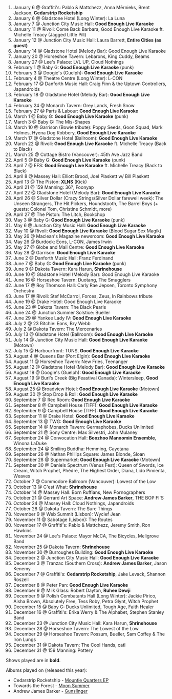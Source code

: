1. January 6 @ Graffiti's: Pablo & Mattchezz, Anna Mērnieks, Brent Jackson, **Cedarstrip Rocketship**
1. January 6 @ Gladstone Hotel (Long Winter): La Luna
1. January 7 @ Junction City Music Hall: **Good Enough Live Karaoke**
1. January 11 @ Rivoli: Come Back Barbara, Good Enough Live Karaoke ft. Michelle Treacy (Jagged Little Pill)
1. January 12 @ Junction City Music Hall: Laura Barrett, **Entire Cities (as guest)**
1. January 14 @ Gladstone Hotel (Melody Bar): Good Enough Live Karaoke
1. January 20 @ Horseshoe Tavern: Lebarons, King Cuddy, Beams
1. January 27 @ Lee's Palace: LVL UP, Cloud Nothings
1. February 1 @ Baby G: **Good Enough Live Karaoke** (punk)
1. February 3 @ Doogie's (Guelph): **Good Enough Live Karaoke**
1. February 4 @ Theatre Centre (Long Winter): L-CON
1. February 17 @ Danforth Music Hall: Craig Finn & the Uptown Controllers, Japandroids
1. February 18 @ Gladstone Hotel (Melody Bar): **Good Enough Live Karaoke**
1. February 24 @ Monarch Tavern: Grey Lands, Fresh Snow
1. February 27 @ Parts & Labour: **Good Enough Live Karaoke**
1. March 1 @ Baby G: **Good Enough Live Karaoke** (punk)
1. March 3 @ Baby G: The Mis-Shapes
1. March 10 @ Garrison (Bowie tribute): Poppy Seeds, Goon Squad, Mark Holmes, Hyena Dog Robbery, **Good Enough Live Karaoke**
1. March 17 @ Gladstone Hotel (Ballroom): **Good Enough Live Karaoke**
1. March 22 @ Rivoli: **Good Enough Live Karaoke** ft. Michelle Treacy (Back to Black)
1. March 25 @ Cottage Bistro (Vancouver): 45th Ave Jazz Band
1. April 5 @ Baby G: **Good Enough Live Karaoke** (punk)
1. April 7 @ EFS: **Good Enough Live Karaoke** ft. Michelle Treacy (Back to Black)
1. April 8 @ Massey Hall: Elliott Brood, Joel Plaskett w/ Bill Plaskett
1. April 13 @ The Piston: **XLNS** (Kick)
1. April 21 @ 159 Manning: 36?, Foonyap
1. April 22 @ Gladstone Hotel (Melody Bar): **Good Enough Live Karaoke**
1. April 26 @ Silver Dollar (Crazy Strings/Silver Dollar farewell week): The Unseen Strangers, The Hit Pickers, Houndstooth, The Barrel Boys (+ guests: Colonel Tom, Christine Schmidt, more)
1. April 27 @ The Piston: The Litch, Bookchop
1. May 3 @ Baby G: **Good Enough Live Karaoke** (punk)
1. May 6 @ Junction City Music Hall: **Good Enough Live Karaoke**
1. May 10 @ Rivoli: **Good Enough Live Karaoke** (Blood Sugar Sex Magik)
1. May 26 @ Maclean's Magazine newsroom: **Good Enough Live Karaoke**
1. May 26 @ Burdock: Eons, L-CON, James Irwin
1. May 27 @ Globe and Mail Centre: **Good Enough Live Karaoke**
1. May 28 @ Garrison: **Good Enough Live Karaoke**
1. June 2 @ Danforth Music Hall: Franz Ferdinand
1. June 7 @ Baby G: **Good Enough Live Karaoke** (punk)
1. June 9 @ Dakota Tavern: Kara Harun, **Shrinehouse**
1. June 10 @ Gladstone Hotel (Melody Bar): Good Enough Live Karaoke
1. June 16 @ Horseshoe Tavern: Duotang, The Smugglers
1. June 17 @ Roy Thomson Hall: Carly Rae Jepsen, Toronto Symphony Orchestra
1. June 17 @ Rivoli: Stef McCarrol, Forces, Zeus, In Rainbows tribute
1. June 19 @ Drake Hotel: Good Enough Live Karaoke
1. June 23 @ Dakota Tavern: The Black Pearls
1. June 24 @ Junction Summer Solstice: Bueller
1. June 29 @ Yankee Lady IV: **Good Enough Live Karaoke**
1. July 2 @ 23 Ritchie: Eons, Bry Webb
1. July 2 @ Dakota Tavern: The Mercenaries
1. July 13 @ Gladstone Hotel (Ballroom): **Good Enough Live Karaoke**
1. July 14 @ Junction City Music Hall: **Good Enough Live Karaoke** (Motown)
1. July 15 @ Harbourfront: TUNS, **Good Enough Live Karaoke**
1. August 4 @ Queens Bar (Port Elgin): **Good Enough Live Karaoke**
1. August 11 @ Horseshoe Tavern: New Fries, Teenanger
1. August 12 @ Gladstone Hotel (Melody Bar): **Good Enough Live Karaoke**
1. August 18 @ Doogie's (Guelph): **Good Enough Live Karaoke**
1. August 19 @ Burl's Creek (Big Feastival Canada): Wintersleep, **Good Enough Live Karaoke**
1. August 25 @ Broadview Hotel: **Good Enough Live Karaoke** (Motown)
1. August 30 @ Stop Drop & Roll: **Good Enough Live Karaoke**
1. September 7 @ Rec Room: **Good Enough Live Karaoke**
1. September 8 @ Campbell House (TIFF): **Good Enough Live Karaoke**
1. September 9 @ Campbell House (TIFF): **Good Enough Live Karaoke**
1. September 11 @ Drake Hotel: **Good Enough Live Karaoke**
1. September 13 @ TWG: **Good Enough Live Karaoke**
1. September 14 @ Monarch Tavern: Germaphobes, Ducks Unlimited
1. September 21 @ Sony Centre: Max Silvestri, John Mulaney
1. September 24 @ Convocation Hall: **Boozhoo Manoomin Ensemble**, Winona LaDuke
1. September 24 @ Smiling Buddha: Hemming, Cayetana
1. September 26 @ Nathan Phillips Square: James Blonde, Sloan
1. September 28 @ Supermarket: **Good Enough Live Karaoke** (Motown)
1. September 30 @ Daniels Spectrum (Venus Fest): Queen of Swords, Ice Cream, Witch Prophet, Phèdre, The Highest Order, Diana, Lido Pimienta, Weaves
1. October 7 @ Commodore Ballroom (Vancouver): Lowest of the Low
1. October 13 @ C'est What: **Shrinehouse**
1. October 14 @ Massey Hall: Born Ruffians, New Pornographers
1. October 21 @ Gerrard Art Space: **Andrew James Barker**, THE BOP FI'S
1. October 24 @ Massey Hall: Cloud Nothings, Japandroids
1. October 28 @ Dakota Tavern: The Sure Things
1. November 9 @ Web Summit (Lisbon): Wyclef Jean
1. November 11 @ Sabotage (Lisbon): The Routes
1. November 17 @ Graffiti's: Pablo & Mattchezz, Jeremy Smith, Ron Hawkins
1. November 24 @ Lee's Palace: Mayor McCA, The Bicycles, Meligrove Band
1. November 25 @ Dakota Tavern: **Shrinehouse**
1. November 30 @ Burroughes Building: **Good Enough Live Karaoke**
1. December 2 @ Junction City Music Hall: **Good Enough Live Karaoke**
1. December 3 @ Tranzac (Southern Cross): **Andrew James Barker**, Jason Kenemy
1. December 7 @ Graffiti's: **Cedarstrip Rocketship**, Jake Levack, Shannon Roszell
1. December 8 @ Peter Pan: **Good Enough Live Karaoke**
1. December 9 @ Milk Glass: Robert Dayton, **Ruhee Dewji**
1. December 9 @ Polish Combatants Hall (Long Winter): Jackie Pirico, Aisha Brown, Absolutely Free, Tess Roby, Petra Glynt, Witch Prophet
1. December 15 @ Baby G: Ducks Unlimited, Tough Age, Faith Healer
1. December 16 @ Graffiti's: Erika Werry & The Alphabet, Stephen Stanley Band
1. December 23 @ Junction City Music Hall: Kara Harun, **Shrinehouse**
1. December 28 @ Horseshoe Tavern: The Lowest of the Low
1. December 29 @ Horseshoe Tavern: Possum, Bueller, Sam Coffey & The Iron Lungs
1. December 31 @ Dakota Tavern: The Cool Hands, catl
1. December 31 @ 159 Manning: Pottery

Shows played are in **bold**.

Albums played on (released this year):
* Cedarstrip Rocketship - [Mountie Quarters EP](https://cedarstriprocketship.bandcamp.com/releases)
* Towards the Forest - [Moon Summer](towardstheforest.bandcamp.com/album/moon-summer)
* Andrew James Barker - [Gunslinger](https://andrewbarker.bandcamp.com/album/gunslinger)
